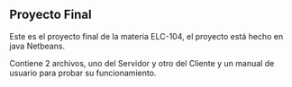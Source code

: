 ## Proyecto Final

Este es el proyecto final de la materia ELC-104, el proyecto está hecho en java Netbeans.

Contiene 2 archivos, uno del Servidor y otro del Cliente y un manual de usuario para probar su funcionamiento.
